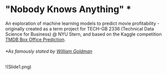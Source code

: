 # "Nobody Knows Anything" *

An exploration of machine learning models to predict movie profitability - originally created as a term project for TECH-GB 2336 (Technical Data Science for Business) @ NYU Stern, and based on the Kaggle competition [TMDB Box Office Prediction](https://www.kaggle.com/c/tmdb-box-office-prediction).

###### \*As famously stated by [William Goldman](https://variety.com/2018/film/opinion/william-goldman-dies-appreciation-1203030781/)

!(Slide1.png)




